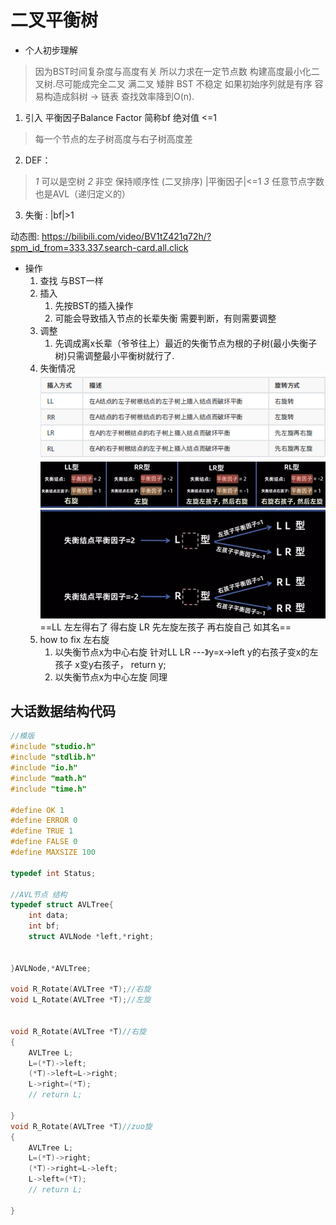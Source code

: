 # 二叉平衡树
- 个人初步理解
> 因为BST时间复杂度与高度有关 所以力求在一定节点数 构建高度最小化二叉树.尽可能成完全二叉 满二叉 矮胖
> BST 不稳定 如果初始序列就是有序 容易构造成斜树 -> 链表 查找效率降到O(n).

1. 引入 平衡因子Balance Factor 简称bf 绝对值 <=1
> 每一个节点的左子树高度与右子树高度差

2. DEF：
> *1* 可以是空树
> *2* 非空 保持顺序性 (二叉排序) |平衡因子|<=1
> *3* 任意节点字数也是AVL（递归定义的）

3. 失衡 : |bf|>1

动态图: https://bilibili.com/video/BV1tZ421q72h/?spm_id_from=333.337.search-card.all.click
- 操作 
    1. 查找 与BST一样
    2. 插入 
        1. 先按BST的插入操作
        2. 可能会导致插入节点的长辈失衡 需要判断，有则需要调整
    3. 调整 
        1. 先调成离x长辈（爷爷往上）最近的失衡节点为根的子树(最小失衡子树)只需调整最小平衡树就行了.
    3. 失衡情况
       ![alt text](image-3.png)
       ![alt text](image-4.png)
       ![alt text](image-5.png)
       ==LL 左左得右了 得右旋 LR 先左旋左孩子 再右旋自己 如其名==
     4. how to fix 左右旋
        1. 以失衡节点x为中心右旋 针对LL LR  ---》y=x->left
        y的右孩子变x的左孩子
         x变y右孩子， return y;
        2. 以失衡节点x为中心左旋 同理




## 大话数据结构代码
```C
//模版
#include "studio.h"
#include "stdlib.h"
#include "io.h"
#include "math.h"
#include "time.h"

#define OK 1
#define ERROR 0
#define TRUE 1
#define FALSE 0
#define MAXSIZE 100 

typedef int Status;

//AVL节点 结构
typedef struct AVLTree{
    int data;
    int bf;
    struct AVLNode *left,*right;


}AVLNode,*AVLTree;

void R_Rotate(AVLTree *T);//右旋
void L_Rotate(AVLTree *T);//左旋


void R_Rotate(AVLTree *T)//右旋
{
    AVLTree L;
    L=(*T)->left;
    (*T)->left=L->right;
    L->right=(*T);
    // return L;

}
void R_Rotate(AVLTree *T)//zuo旋
{
    AVLTree L;
    L=(*T)->right;
    (*T)->right=L->left;
    L->left=(*T);
    // return L;

}


```